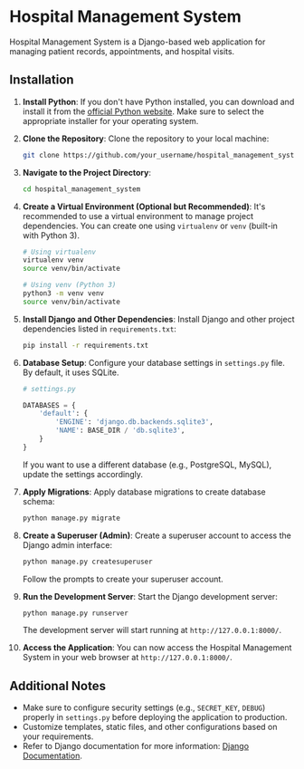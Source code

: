 # Hospital Management System

Hospital Management System is a Django-based web application for managing patient records, appointments, and hospital visits.

## Installation

1. **Install Python**: If you don't have Python installed, you can download and install it from the [official Python website](https://www.python.org/downloads/). Make sure to select the appropriate installer for your operating system.

2. **Clone the Repository**: Clone the repository to your local machine:
    ```bash
    git clone https://github.com/your_username/hospital_management_system.git
    ```

3. **Navigate to the Project Directory**:
    ```bash
    cd hospital_management_system
    ```

4. **Create a Virtual Environment (Optional but Recommended)**: It's recommended to use a virtual environment to manage project dependencies. You can create one using `virtualenv` or `venv` (built-in with Python 3).
    ```bash
    # Using virtualenv
    virtualenv venv
    source venv/bin/activate

    # Using venv (Python 3)
    python3 -m venv venv
    source venv/bin/activate
    ```

5. **Install Django and Other Dependencies**: Install Django and other project dependencies listed in `requirements.txt`:
    ```bash
    pip install -r requirements.txt
    ```

6. **Database Setup**: Configure your database settings in `settings.py` file. By default, it uses SQLite.
    ```python
    # settings.py

    DATABASES = {
        'default': {
            'ENGINE': 'django.db.backends.sqlite3',
            'NAME': BASE_DIR / 'db.sqlite3',
        }
    }
    ```
    If you want to use a different database (e.g., PostgreSQL, MySQL), update the settings accordingly.

7. **Apply Migrations**: Apply database migrations to create database schema:
    ```bash
    python manage.py migrate
    ```

8. **Create a Superuser (Admin)**: Create a superuser account to access the Django admin interface:
    ```bash
    python manage.py createsuperuser
    ```
    Follow the prompts to create your superuser account.

9. **Run the Development Server**: Start the Django development server:
    ```bash
    python manage.py runserver
    ```
    The development server will start running at `http://127.0.0.1:8000/`.

10. **Access the Application**: You can now access the Hospital Management System in your web browser at `http://127.0.0.1:8000/`.

## Additional Notes

- Make sure to configure security settings (e.g., `SECRET_KEY`, `DEBUG`) properly in `settings.py` before deploying the application to production.
- Customize templates, static files, and other configurations based on your requirements.
- Refer to Django documentation for more information: [Django Documentation](https://docs.djangoproject.com/en/stable/).
